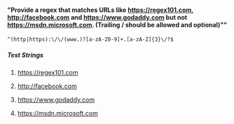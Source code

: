 #### "Provide a regex that matches URLs like https://regex101.com, http://facebook.com and https://www.godaddy.com but not https://msdn.microsoft.com. (Trailing / should be allowed and optional)""

`^(http|https):\/\/(www.)?[a-zA-Z0-9]+.[a-zA-Z]{3}\/?$`

##### Test Strings

1. https://regex101.com
1. http://facebook.com
1. https://www.godaddy.com


1. https://msdn.microsoft.com
